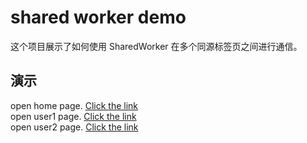 <h1>shared worker demo</h1>
这个项目展示了如何使用 SharedWorker 在多个同源标签页之间进行通信。
<h2>演示</h2>
open home page. <a href="https://011015.github.io/StudySpace/shared-worker/index.html" target="_blank">Click the link</a><br>
open user1 page. <a href="https://011015.github.io/StudySpace/shared-worker/index1.html" target="_blank">Click the link</a><br>
open user2 page. <a href="https://011015.github.io/StudySpace/shared-worker/index2.html" target="_blank">Click the link</a>
